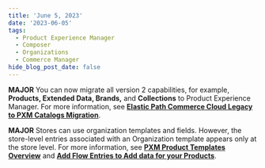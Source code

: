 ```yaml
---
title: 'June 5, 2023'
date: '2023-06-05'
tags:
  - Product Experience Manager
  - Composer
  - Organizations
  - Commerce Manager
hide_blog_post_date: false
---
```


**MAJOR** You can now migrate all version 2 capabilities, for example, **Products, Extended Data, Brands,** and **Collections** to Product Experience Manager. For more information, see **[Elastic Path Commerce Cloud Legacy to PXM Catalogs Migration](https://elasticpath.dev/docs/integration-hub/store-management/catalogs-migration)**.

**MAJOR** Stores can use organization templates and fields. However, the store-level entries associated with an Organization template appears only at the store level. For more information, see **[PXM Product Templates Overview](https://elasticpath.dev/docs/pxm/products/extending-pxm-products/pxm-product-templates-api/pxm-product-templates-overview)** and **[Add Flow Entries to Add data for your Products](https://elasticpath.dev/docs/pxm/products/extending-pxm-products/add-custom-data-to-pcm-products#add-flow-entries-to-add-data-for-your-products)**.
